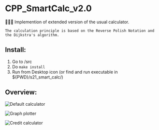 # CPP_SmartCalc_v2.0
🧮➕➖ Implemention of extended version of the usual calculator.

```The calculation principle is based on the Reverse Polish Notation and the Dijkstra's algorithm.```

## Install:
1. Go to /src
2. Do ```make install```
3. Run from Desktop icon (or find and run executable in ${PWD}/s21_smart_calc/)

## Overview:

![Default calculator](img/1.png)

![Graph plotter](img/2.png)

![Credit calculator](img/3.png)

